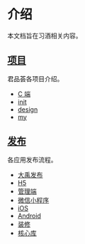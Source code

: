 # 介绍

本文档旨在习酒相关内容。

## [项目](./project/README.md)

君品荟各项目介绍。

- [C 端](./project/app.md)
- [init](./project/init.md)
- [design](./project/design.md)
- [my](./project/my.md)

## [发布](./publish/README.md)

各应用发布流程。

- [大禹发布](./publish/dayu.md)
- [H5](./publish/h5.md)
- [管理端](./publish/b.md)
- [微信小程序](./publish/mini.md)
- [iOS](./publish/ios.md)
- [Android](./publish/android.md)
- [装修](./publish/design.md)
- [核心库](./publish/ui.md)
